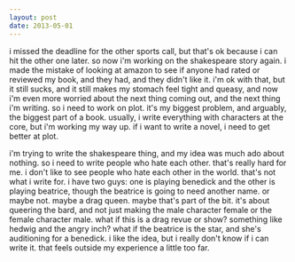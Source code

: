 ```yaml
---
layout: post
date: 2013-05-01
---
```


i missed the deadline for the other sports call, but that's ok because i can hit the other one later. so now i'm working on the shakespeare story again. i made the mistake of looking at amazon to see if anyone had rated or reviewed my book, and they had, and they didn't like it. i'm ok with that, but it still sucks, and it still makes my stomach feel tight and queasy, and now i'm even more worried about the next thing coming out, and the next thing i'm writing. so i need to work on plot. it's my biggest problem, and arguably, the biggest part of a book. usually, i write everything with characters at the core, but i'm working my way up. if i want to write a novel, i need to get better at plot. 

i'm trying to write the shakespeare thing, and my idea was much ado about nothing. so i need to write people who hate each other. that's really hard for me. i don't like to see people who hate each other in the world. that's not what i write for. i have two guys: one is playing benedick and the other is playing beatrice, though the beatrice is going to need another name. or maybe not. maybe a drag queen. maybe that's part of the bit. it's about queering the bard, and not just making the male character female or the female character male. what if this is a drag revue or show? something like hedwig and the angry inch? what if the beatrice is the star, and she's auditioning for a benedick. i like the idea, but i really don't know if i can write it. that feels outside my experience a little too far. 
